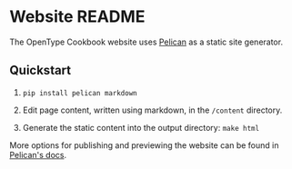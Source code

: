 # Website README

The OpenType Cookbook website uses [Pelican](http://getpelican.com) as a static site generator.

## Quickstart

1. ```pip install pelican markdown```

2. Edit page content, written using markdown, in the `/content` directory.

3. Generate the static content into the output directory: ```make html```

More options for publishing and previewing the website can be found in [Pelican's docs](http://docs.getpelican.com/en/3.4.0/publish.html).
